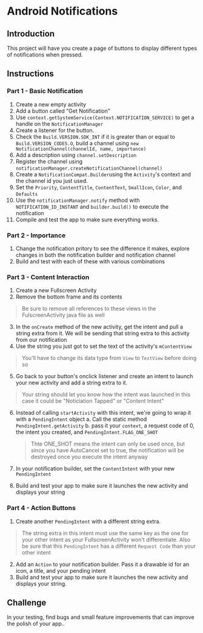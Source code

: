# Android Notifications

## Introduction

This project will have you create a page of buttons to display different types of notifications when pressed.

## Instructions
### Part 1 - Basic Notification
1. Create a new empty activity
2. Add a button called "Get Notification"
3. Use `context.getSystemService(Context.NOTIFICATION_SERVICE)` to get a handle on the `NotificationManager`
4. Create a listener for the button.
5. Check the `Build.VERSION.SDK_INT` if it is greater than or equal to `Build.VERSION_CODES.O`, build a channel using `new NotificationChannel(channelId, name, importance)`
6. Add a description using `channel.setDescription`
7. Register the channel using `notificationManager.createNotificationChannel(channel)`
8. Create a `NotificationCompat.Builder`using the `Activity`'s context and the channel id you just used.
9. Set the `Priority`, `ContentTitle`, `ContentText`, `SmallIcon`, `Color`, and `Defaults`
10. Use the `notificationManager.notify` method with `NOTIFICATION_ID_INSTANT` and `builder.build()` to execute the notification
11. Compile and test the app to make sure everything works.

### Part 2 - Importance
1. Change the notification pritory to see the difference it makes, explore changes in both the notification builder and notification channel
2. Build and test with each of these with various combinations

### Part 3 - Content Interaction
1. Create a new Fullscreen Activity
2. Remove the bottom frame and its contents
> Be sure to remove all references to these views in the FulscreenActivity java file as well

3. In the `onCreate` method of the new activity, get the intent and pull a string extra from it. We will be sending that string extra to this activity from our notification
4. Use the string you just got to set the text of the activity's `mContentView`
> You'll have to change its data type from `View` to `TextView` before doing so

5. Go back to your button's onclick listener and create an intent to launch your new activity and add a string extra to it.
> Your string should let you know how the intent was launched in this case it could be "Noticiation Tapped" or "Content Intent"

6. Instead of calling `startActivity` with this intent, we're going to wrap it with a `PendingIntent` object
	a. Call the static method `PendingIntent.getActivity`
	b. pass it your `context`, a request code of 0, the intent you created, and `PendingIntent.FLAG_ONE_SHOT`
	> Thte ONE_SHOT means the intent can only be used once, but since you have AutoCancel set to true, the notification will be destroyed once you execute the intent anyway

7. In your notification builder, set the `ContentIntent` with your new `PendingIntent`
8. Build and test your app to make sure it launches the new activity and displays your string

### Part 4 - Action Buttons
1. Create another `PendingIntent` with a different string extra.
> The string extra in this intent must use the same key as the one for your other intent as your FullscreenActivity won't differentiate.
> Also be sure that this `PendingIntent` has a different `Request Code` than your other intent

2. Add an `Action` to your notification builder. Pass it a drawable id for an icon, a title, and your pending intent
3. Build and test your app to make sure it launches the new activity and displays your string.

## Challenge
In your testing, find bugs and small feature improvements that can improve the polish of your app..
